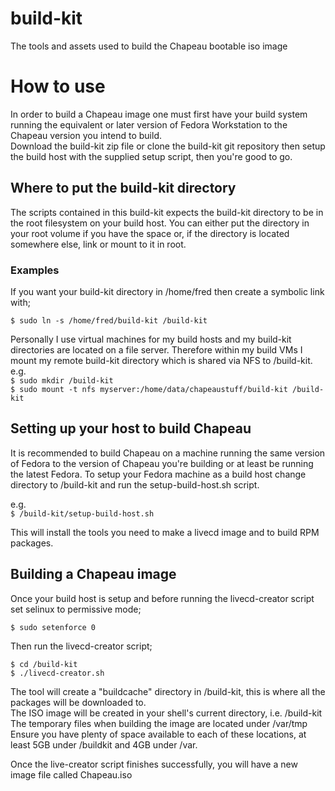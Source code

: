 # build-kit
The tools and assets used to build the Chapeau bootable iso image

How to use
==========

In order to build a Chapeau image one must first have your build system running the equivalent or later version of Fedora Workstation to the Chapeau version you intend to build.  
Download the build-kit zip file or clone the build-kit git repository then setup the build host with the supplied setup script, then you're good to go.


Where to put the build-kit directory
------------------------------------
The scripts contained in this build-kit expects the build-kit directory to be in the root filesystem on your build host.
You can either put the directory in your root volume if you have the space or, if the directory is located somewhere else, link or mount to it in root.

### Examples
If you want your build-kit directory in /home/fred then create a symbolic link with;

`$ sudo ln -s /home/fred/build-kit /build-kit`


Personally I use virtual machines for my build hosts and my build-kit directories are located on a file server.
Therefore within my build VMs I mount my remote build-kit directory which is shared via NFS to /build-kit.
e.g.  
`$ sudo mkdir /build-kit`  
`$ sudo mount -t nfs myserver:/home/data/chapeaustuff/build-kit /build-kit`


Setting up your host to build Chapeau
-------------------------------------
It is recommended to build Chapeau on a machine running the same version of Fedora to the version of Chapeau you're building or at least be running the latest Fedora.
To setup your Fedora machine as a build host change directory to /build-kit and run the setup-build-host.sh script.

e.g.  
`$ /build-kit/setup-build-host.sh`

This will install the tools you need to make a livecd image and to build RPM packages.


Building a Chapeau image
------------------------
Once your build host is setup and before running the livecd-creator script set selinux to permissive mode;

`$ sudo setenforce 0`

Then run the livecd-creator script;

`$ cd /build-kit`  
`$ ./livecd-creator.sh`

The tool will create a "buildcache" directory in /build-kit, this is where all the packages will be downloaded to.  
The ISO image will be created in your shell's current directory, i.e. /build-kit  
The temporary files when building the image are located under /var/tmp  
Ensure you have plenty of space available to each of these locations, at least 5GB under /buildkit and 4GB under /var.

Once the live-creator script finishes successfully, you will have a new image file called Chapeau.iso



